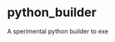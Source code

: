 # python_builder

<!--
#groups
Tools

#languages
Python

#frames and libs
Pyinstaller

-->

A sperimental python builder to exe
